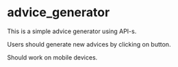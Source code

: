 # advice_generator

This is a simple advice generator using API-s.

Users should generate new advices by clicking on button.

Should work on mobile devices.